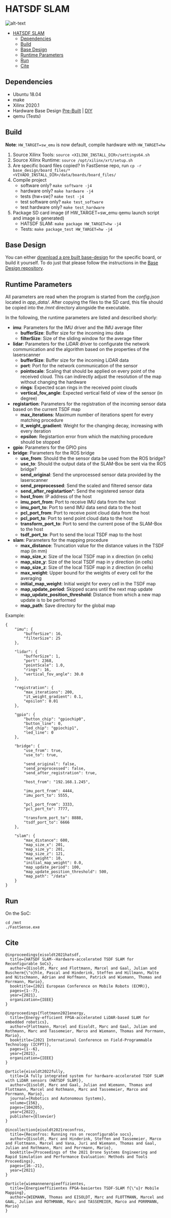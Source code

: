 # HATSDF SLAM

![alt-text](./img/jugendhaus_both.png)

- [HATSDF SLAM](#hatsdf-slam)
  - [Dependencies](#dependencies)
  - [Build](#build)
  - [Base Design](#base-design)
  - [Runtime Parameters](#runtime-parameters)
  - [Run](#run)
  - [Cite](#cite)

## Dependencies
* Ubuntu 18.04
* make
* Xilinx 2020.1
* Hardware Base Design [Pre-Built]() | [DIY]()
* qemu (Tests)
## Build
**Note**: `HW_TARGET=sw_emu` is now default, compile hardware with `HW_TARGET=hw`

1. Source Xilinx Tools: `source <XILINX_INSTALL_DIR>/settings64.sh`
2. Source Xilinx Runtime: `source /opt/xilinx/xrt/setup.sh`
3. Are specific board files copied? In FastSense repo, run `cp -r base_design/board_files/* <VIVADO_INSTALL_DIR>/data/boards/board_files/`
4. Compile project
    * software only? `make software -j4`
    * hardware only? `make hardware -j4`
    * tests (hw+sw)? `make test -j4`
    * test software only? `make test_software`
    * test hardware only? `make test_hardware`
5. Package SD card image (if HW_TARGET=sw_emu qemu launch script and image is generated)
    * HATSDF SLAM: `make package HW_TARGET=hw -j4`
    * Tests: `make package_test HW_TARGET=hw -j4`

## Base Design
You can either [download a pre built base-design]() for the specific board, or build it yourself. To do just that please follow the instructions in the [Base Design repository]().

## Runtime Parameters

All parameters are read when the program is started from the *config.json* located in *app_data/*. After copying the files to the SD card, this file should be copied into the */mnt* directory alongside the executable.

In the following, the runtime parameters are listed and described shorly:

* **imu**: Parameters for the IMU driver and the IMU average filter
  * **bufferSize**: Buffer size for the incoming imu data
  * **filterSize**: Size of the sliding window for the average filter
* **lidar**: Parameters for the LiDAR driver to configurate the network communication and the algorithm based on the properties of the laserscanner
  * **bufferSize**: Buffer size for the incoming LiDAR data
  * **port**: Port for the network communication of the sensor
  * **pointscale**: Scaling that should be applied on every point of the received cloud. This can indirectly adjust the resolution of the map without changing the hardware
  * **rings**: Expected scan rings in the received point clouds
  * **vertical_fov_angle**: Expected vertical field of view of the sensor (in degree)
* **registartion**: Parameters for the registration of the incoming sensor data based on the current TSDF map
  * **max_iterations**: Maximum number of iterations spent for every matching procedure
  * **it_weight_gradient**: Weight for the changing decay, increasing with every iteration 
  * **epsilon**: Registartion error from which the matching procedure should be stopped
* **gpio**: Parameters for the GPIO pins
* **bridge**: Parameters for the ROS bridge
  * **use_from**: Should the the sensor data be used from the ROS bridge?
  * **use_to**: Should the output data of the SLAM-Box be sent via the ROS bridge?
  * **send_original**: Send the unprocessed sensor data provided by the laserscanner 
  * **send_preprocessed**: Send the scaled and filtered sensor data
  * **send_after_registartion***: Send the registered sensor data
  * **host_from**: IP address of the host
  * **imu_port_from**: Port to receive IMU data from the host
  * **imu_port_to**: Port to send IMU data send data to the host
  * **pcl_port_from**: Port to receive point cloud data from the host
  * **pcl_port_to**: Port to send point cloud data to the host
  * **transform_port_to**: Port to send the current pose of the SLAM-Box to the host
  * **tsdf_port_to**: Port to send the local TSDF map to the host
* **slam**: Parameters for the mapping procedure
  * **max_distance**: Truncation value for the distance values in the TSDF map (in mm)
  * **map_size_x**: Size of the local TSDF map in x direction (in cells)
  * **map_size_y**: Size of the local TSDF map in y direction (in cells)
  * **map_size_z**: Size of the local TSDF map in z direction (in cells)
  * **max_weight**: Upper bound for the weights of every cell for the averaging
  * **initial_map_weight**: Initial weight for every cell in the TSDF map
  * **map_update_period**: Skipped scans until the next map update
  * **map_update_position_threshold**: Distance from which a new map update is to be performed
  * **map_path**: Save directory for the global map
  
Example:

```
{
    "imu": {
        "bufferSize": 16,
        "filterSize": 25
    },

    "lidar": {
        "bufferSize": 1,
        "port": 2368,
        "pointScale": 1.0,
        "rings": 16,
        "vertical_fov_angle": 30.0
    },

    "registration": {
        "max_iterations": 200,
        "it_weight_gradient": 0.1,
        "epsilon": 0.01
    },

    "gpio": {
        "button_chip": "gpiochip0",
        "button_line": 0,
        "led_chip": "gpiochip1",
        "led_line": 0
    },

    "bridge": {
        "use_from": true,
        "use_to": true,

        "send_original": false,
        "send_preprocessed": false,
        "send_after_registration": true,

        "host_from": "192.168.1.245",

        "imu_port_from": 4444,
        "imu_port_to": 5555,

        "pcl_port_from": 3333,
        "pcl_port_to": 7777,

        "transform_port_to": 8888,
        "tsdf_port_to": 6666
    },

    "slam": {
        "max_distance": 600,
        "map_size_x": 201,
        "map_size_y": 201,
        "map_size_z": 121,
        "max_weight": 10,
        "initial_map_weight": 0.0,
        "map_update_period": 100,
        "map_update_position_threshold": 500,
        "map_path": "/data"
    }
}
```

## Run

On the SoC:

```
cd /mnt
./FastSense.exe
```

## Cite

```
@inproceedings{eisoldt2021hatsdf,
  title={HATSDF SLAM--Hardware-accelerated TSDF SLAM for Reconfigurable SoCs},
  author={Eisoldt, Marc and Flottmann, Marcel and Gaal, Julian and Buscherm{\"o}hle, Pascal and Hinderink, Steffen and Hillmann, Malte and Nitschmann, Adrian and Hoffmann, Patrick and Wiemann, Thomas and Porrmann, Mario},
  booktitle={2021 European Conference on Mobile Robots (ECMR)},
  pages={1--7},
  year={2021},
  organization={IEEE}
}
```

```
@inproceedings{flottmann2021energy,
  title={Energy-efficient FPGA-accelerated LiDAR-based SLAM for embedded robotics},
  author={Flottmann, Marcel and Eisoldt, Marc and Gaal, Julian and Rothmann, Marc and Tassemeier, Marco and Wiemann, Thomas and Porrmann, Mario},
  booktitle={2021 International Conference on Field-Programmable Technology (ICFPT)},
  pages={1--6},
  year={2021},
  organization={IEEE}
}
```

```
@article{eisoldt2022fully,
  title={A fully integrated system for hardware-accelerated TSDF SLAM with LiDAR sensors (HATSDF SLAM)},
  author={Eisoldt, Marc and Gaal, Julian and Wiemann, Thomas and Flottmann, Marcel and Rothmann, Marc and Tassemeier, Marco and Porrmann, Mario},
  journal={Robotics and Autonomous Systems},
  volume={156},
  pages={104205},
  year={2022},
  publisher={Elsevier}
}

```

```
@incollection{eisoldt2021reconfros,
  title={Reconfros: Running ros on reconfigurable socs},
  author={Eisoldt, Marc and Hinderink, Steffen and Tassemeier, Marco and Flottmann, Marcel and Vana, Juri and Wiemann, Thomas and Gaal, Julian and Rothmann, Marc and Porrmann, Mario},
  booktitle={Proceedings of the 2021 Drone Systems Engineering and Rapid Simulation and Performance Evaluation: Methods and Tools Proceedings},
  pages={16--21},
  year={2021}
}
```

```
@article{wiemannenergieeffizientes,
  title={Energieeffizientes FPGA-basiertes TSDF-SLAM f{\"u}r Mobile Mapping},
  author={WIEMANN, Thomas and EISOLDT, Marc and FLOTTMANN, Marcel and GAAL, Julian and ROTHMANN, Marc and TASSEMEIER, Marco and PORRMANN, Mario}
}
```
